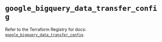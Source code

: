 # `google_bigquery_data_transfer_config`

Refer to the Terraform Registry for docs: [`google_bigquery_data_transfer_config`](https://registry.terraform.io/providers/hashicorp/google/6.38.0/docs/resources/bigquery_data_transfer_config).
